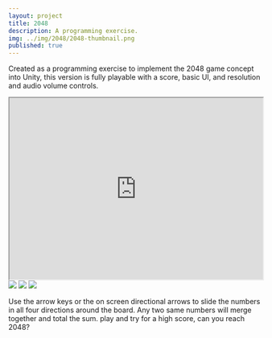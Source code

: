 ```yaml
---
layout: project
title: 2048
description: A programming exercise.
img: ../img/2048/2048-thumbnail.png 
published: true
---
```


Created as a programming exercise to implement the 2048 game concept into Unity, this version is fully playable with a score, basic UI, and resolution and audio volume controls.

<div class="owl-carousel owl-theme">
	<iframe src="https://www.youtube.com/embed/Jj8STJNJ8TE" width = "700" height="361" style="max-width:100%" data-external="1"></iframe>
	<a href="{{ site.baseurl }}/img/2048/2048_1.png" target="_blank"><img src="{{ site.baseurl }}/img/2048/2048_1.png" /></a>
	<a href="{{ site.baseurl }}/img/2048/2048_2.png" target="_blank"><img src="{{ site.baseurl }}/img/2048/2048_2.png" /></a>
	<a href="{{ site.baseurl }}/img/2048/2048_3.png" target="_blank"><img src="{{ site.baseurl }}/img/2048/2048_3.png" /></a>
</div>   

Use the arrow keys or the on screen directional arrows to slide the numbers in all four directions around the board. Any two same numbers will merge together and total the sum. play and try for a high score, can you reach 2048?